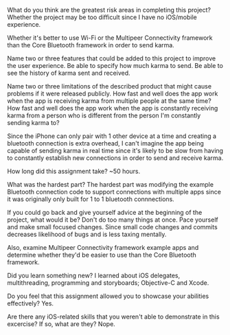 What do you think are the greatest risk areas in completing this project?
Whether the project may be too difficult since I have no iOS/mobile experience.

Whether it's better to use Wi-Fi or the Multipeer Connectivity framework than the Core Bluetooth framework
in order to send karma.

Name two or three features that could be added to this project to improve the user experience.
Be able to specify how much karma to send.
Be able to see the history of karma sent and received.

Name two or three limitations of the described product that might cause problems if it were released publicly.
How fast and well does the app work when the app is receiving karma from multiple people at the same time?
How fast and well does the app work when the app is constantly receiving karma from a person who is different from the person I'm constantly sending karma to?

Since the iPhone can only pair with 1 other device at a time and creating a bluetooth connection is extra overhead,
I can't imagine the app being capable of sending karma in real time since it's likely to be slow from having to constantly
establish new connections in order to send and receive karma.

How long did this assignment take?
~50 hours.

What was the hardest part?
The hardest part was modifying the example Bluetooth connection code to support connections with multiple apps
since it was originally only built for 1 to 1 bluetooth connnections.

If you could go back and give yourself advice at the beginning of the project, what would it be?
Don't do too many things at once.
Pace yourself and make small focused changes.
Since small code changes and commits decreases likelihood of bugs and is less taxing mentally.

Also, examine Multipeer Connectivity framework example apps and determine whether they'd be easier to use than
the Core Bluetooth framework.

Did you learn something new?
I learned about iOS delegates, multithreading, programming and storyboards; Objective-C and Xcode.

Do you feel that this assignment allowed you to showcase your abilities effectively?
Yes.

Are there any iOS-related skills that you weren't able to demonstrate in this excercise? If so, what are they?
Nope.